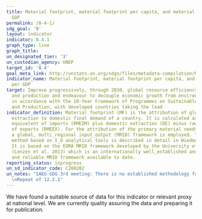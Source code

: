 ```yaml
---
title: Material footprint, material footprint per capita, and material footprint per
  GDP
permalink: /8-4-1/
sdg_goal: '8'
layout: indicator
indicator: 8.4.1
graph_type: line
graph_title:
un_designated_tier: '3'
un_custodian_agency: UNEP
target_id: '8.4'
goal_meta_link: http://unstats.un.org/sdgs/files/metadata-compilation/Metadata-Goal-8.pdf
indicator_name: Material footprint, material footprint per capita, and material footprint
  per GDP
target: Improve progressively, through 2030, global resource efficiency in consumption
  and production and endeavour to decouple economic growth from environmental degradation,
  in accordance with the 10‑Year Framework of Programmes on Sustainable Consumption
  and Production, with developed countries taking the lead
indicator_definition: Material footprint (MF) is the attribution of global material
  extraction to domestic final demand of a country. It is calculated as raw material
  equivalent of imports (RMEIM) plus domestic extraction (DE) minus raw material equivalents
  of exports (RMEEX). For the attribution of the primary material needs of final demand
  a global, multi_regional input_output (MRIO) framework is employed. The attribution
  method based on I_O analytical tools is described in detail in Wiedmann et al. 2015.
  It is based on the EORA MRIO framework developed by the University of Sydney, Australia
  (Lenzen et al. 2013) which is an internationally well_established and the most detailed
  and reliable MRIO framework available to date.
reporting_status: inprogress
un_sd_indicator_code: C200202
un_notes: "IAEG-SDG 3rd meeting: There is no established methodology for the indicator\n\
  \nRepeat of 12.2.1"
---
```


We have found a suitable source of data for this indicator or relevant proxy at national level. We are currently quality assuring the data and preparing it for publication.
